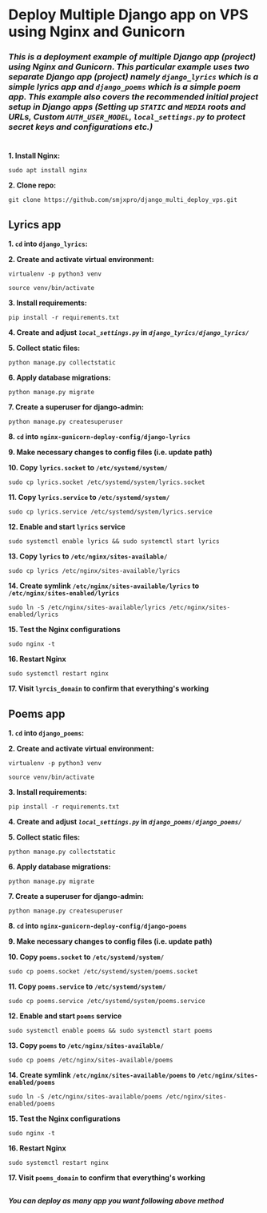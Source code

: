 # Deploy Multiple Django app on VPS using Nginx and Gunicorn

### _This is a deployment example of multiple Django app (project) using Nginx and Gunicorn. This particular example uses two separate Django app (project) namely `django_lyrics` which is a simple lyrics app and `django_poems` which is a simple poem app. This example also covers the recommended initial project setup in Django apps (Setting up `STATIC` and `MEDIA` roots and URLs, Custom `AUTH_USER_MODEL`, `local_settings.py` to protect secret keys and configurations etc.)_

##

# 

**1. Install Nginx:**

`sudo apt install nginx`

**2. Clone repo:**

`git clone https://github.com/smjxpro/django_multi_deploy_vps.git`

##

## Lyrics app

**1. `cd` into `django_lyrics`:**

**2. Create and activate virtual environment:**

`virtualenv -p python3 venv`

`source venv/bin/activate`

**3. Install requirements:**

`pip install -r requirements.txt`

**4. Create and adjust _`local_settings.py`_ in _`django_lyrics/django_lyrics/`_**

**5. Collect static files:**

`python manage.py collectstatic`

**6. Apply database migrations:**

`python manage.py migrate`

**7. Create a superuser for django-admin:**

`python manage.py createsuperuser`

**8. `cd` into `nginx-gunicorn-deploy-config/django-lyrics`**

**9. Make necessary changes to config files (i.e. update path)**

**10. Copy `lyrics.socket` to `/etc/systemd/system/`**

`sudo cp lyrics.socket /etc/systemd/system/lyrics.socket`

**11. Copy `lyrics.service` to `/etc/systemd/system/`**

`sudo cp lyrics.service /etc/systemd/system/lyrics.service`

**12. Enable and start `lyrics` service**

`sudo systemctl enable lyrics && sudo systemctl start lyrics`

**13. Copy `lyrics` to `/etc/nginx/sites-available/`**

`sudo cp lyrics /etc/nginx/sites-available/lyrics`

**14. Create symlink `/etc/nginx/sites-available/lyrics` to `/etc/nginx/sites-enabled/lyrics`**

`sudo ln -S /etc/nginx/sites-available/lyrics /etc/nginx/sites-enabled/lyrics`

**15. Test the Nginx configurations**

`sudo nginx -t`

**16. Restart Nginx**

`sudo systemctl restart nginx`

**17. Visit `lyrcis_domain` to confirm that everything's working**

##

## Poems app

**1. `cd` into `django_poems`:**

**2. Create and activate virtual environment:**

`virtualenv -p python3 venv`

`source venv/bin/activate`

**3. Install requirements:**

`pip install -r requirements.txt`

**4. Create and adjust _`local_settings.py`_ in _`django_poems/django_poems/`_**

**5. Collect static files:**

`python manage.py collectstatic`

**6. Apply database migrations:**

`python manage.py migrate`

**7. Create a superuser for django-admin:**

`python manage.py createsuperuser`

**8. `cd` into `nginx-gunicorn-deploy-config/django-poems`**

**9. Make necessary changes to config files (i.e. update path)**

**10. Copy `poems.socket` to `/etc/systemd/system/`**

`sudo cp poems.socket /etc/systemd/system/poems.socket`

**11. Copy `poems.service` to `/etc/systemd/system/`**

`sudo cp poems.service /etc/systemd/system/poems.service`

**12. Enable and start `poems` service**

`sudo systemctl enable poems && sudo systemctl start poems`

**13. Copy `poems` to `/etc/nginx/sites-available/`**

`sudo cp poems /etc/nginx/sites-available/poems`

**14. Create symlink `/etc/nginx/sites-available/poems` to `/etc/nginx/sites-enabled/poems`**

`sudo ln -S /etc/nginx/sites-available/poems /etc/nginx/sites-enabled/poems`

**15. Test the Nginx configurations**

`sudo nginx -t`

**16. Restart Nginx**

`sudo systemctl restart nginx`

**17. Visit `poems_domain` to confirm that everything's working**

##

##### _You can deploy as many app you want following above method_
